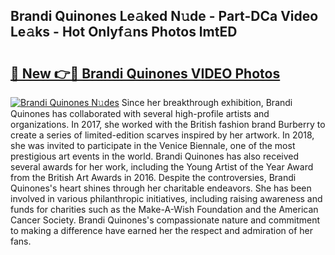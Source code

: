 ## Brandi Quinones Le𝚊ked N𝚞de - Part-DCa Video Le𝚊ks - Hot Onlyf𝚊ns Photos lmtED

# <h2><a href="http://ac12778.deff.icu/?id=Brandi+Quinones">🔗 New 👉🔴 Brandi Quinones VIDEO Photos</a></h2>

[![Brandi Quinones N𝚞des](https://i.imgur.com/rIISA9y.gif)](http://ac12778.deff.icu/?id=Brandi+Quinones)
Since her breakthrough exhibition, Brandi Quinones has collaborated with several high-profile artists and organizations. In 2017, she worked with the British fashion brand Burberry to create a series of limited-edition scarves inspired by her artwork. In 2018, she was invited to participate in the Venice Biennale, one of the most prestigious art events in the world. Brandi Quinones has also received several awards for her work, including the Young Artist of the Year Award from the British Art Awards in 2016. Despite the controversies, Brandi Quinones's heart shines through her charitable endeavors. She has been involved in various philanthropic initiatives, including raising awareness and funds for charities such as the Make-A-Wish Foundation and the American Cancer Society. Brandi Quinones's compassionate nature and commitment to making a difference have earned her the respect and admiration of her fans.
